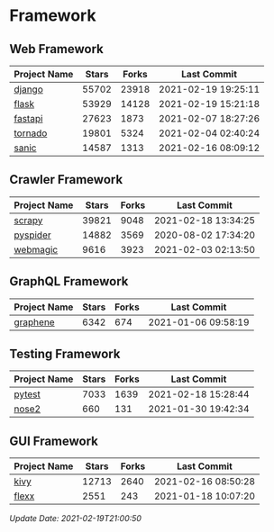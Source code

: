 # Framework

## Web Framework
| Project Name | Stars | Forks | Last Commit |
| ------------ | ----- | ----- | ----------- |
| [django](https://github.com/django/django) | 55702 | 23918 | 2021-02-19 19:25:11 |
| [flask](https://github.com/pallets/flask) | 53929 | 14128 | 2021-02-19 15:21:18 |
| [fastapi](https://github.com/tiangolo/fastapi) | 27623 | 1873 | 2021-02-07 18:27:26 |
| [tornado](https://github.com/tornadoweb/tornado) | 19801 | 5324 | 2021-02-04 02:40:24 |
| [sanic](https://github.com/sanic-org/sanic) | 14587 | 1313 | 2021-02-16 08:09:12 |

## Crawler Framework
| Project Name | Stars | Forks | Last Commit |
| ------------ | ----- | ----- | ----------- |
| [scrapy](https://github.com/scrapy/scrapy) | 39821 | 9048 | 2021-02-18 13:34:25 |
| [pyspider](https://github.com/binux/pyspider) | 14882 | 3569 | 2020-08-02 17:34:20 |
| [webmagic](https://github.com/code4craft/webmagic) | 9616 | 3923 | 2021-02-03 02:13:50 |

## GraphQL Framework
| Project Name | Stars | Forks | Last Commit |
| ------------ | ----- | ----- | ----------- |
| [graphene](https://github.com/graphql-python/graphene) | 6342 | 674 | 2021-01-06 09:58:19 |

## Testing Framework
| Project Name | Stars | Forks | Last Commit |
| ------------ | ----- | ----- | ----------- |
| [pytest](https://github.com/pytest-dev/pytest) | 7033 | 1639 | 2021-02-18 15:28:44 |
| [nose2](https://github.com/nose-devs/nose2) | 660 | 131 | 2021-01-30 19:42:34 |

## GUI Framework
| Project Name | Stars | Forks | Last Commit |
| ------------ | ----- | ----- | ----------- |
| [kivy](https://github.com/kivy/kivy) | 12713 | 2640 | 2021-02-16 08:50:28 |
| [flexx](https://github.com/flexxui/flexx) | 2551 | 243 | 2021-01-18 10:07:20 |

*Update Date: 2021-02-19T21:00:50*